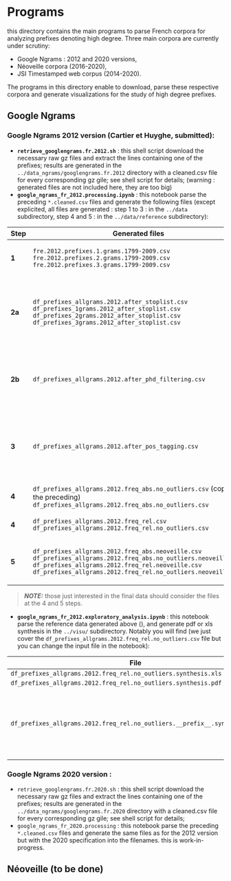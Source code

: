 # Programs

this directory contains the main programs to parse French corpora for analyzing prefixes denoting high degree.
Three main corpora are currently under scrutiny:
- Google Ngrams : 2012 and 2020 versions,
- Néoveille corpora (2016-2020), 
- JSI Timestamped web corpus (2014-2020).


The programs in this directory enable to download, parse these respective corpora and generate visualizations for the study of high degree prefixes.


## Google Ngrams

### Google Ngrams 2012 version (Cartier et Huyghe, submitted):
- **`retrieve_googlengrams.fr.2012.sh`** : this shell script download the necessary raw gz files and extract the lines containing one of the prefixes; results are generated in the `../data_ngrams/googlengrams.fr.2012` directory with a cleaned.csv file for every corresponding gz gile; see shell script for details; (warning : generated files are not included here, they are too big)
- **`google_ngrams_fr_2012.processing.ipynb`** : this notebook parse the preceding `*.cleaned.csv` files and generate the following files (except explicited, all files are generated  : step 1 to 3 : in the `../data` subdirectory, step 4 and 5 : in the `../data/reference` subdirectory):

Step | Generated files | Explanation
------------ | ------------- | -------------
**1** | `fre.2012.prefixes.1.grams.1799-2009.csv`<br/> `fre.2012.prefixes.2.grams.1799-2009.csv`<br/> `fre.2012.prefixes.3.grams.1799-2009.csv` | **Low-level filtering**. Format : string, and for every year (as columns) the absolute count of occurrences
**2a** | `df_prefixes_allgrams.2012.after_stoplist.csv`<br/>`df_prefixes_1grams.2012_after_stoplist.csv`<br/> `df_prefixes_2grams.2012_after_stoplist.csv`<br/> `df_prefixes_3grams.2012_after_stoplist.csv`|  **stoplist removal**: the complete ngrams datafile after stoplist removal, and split of string into prefix, word and separator; same format as preceding + word, sep and prefix columns added
**2b** | `df_prefixes_allgrams.2012.after_phd_filtering.csv` | **PHD filtering**: this file contains all data after PHD string filtering (see `../data/stoplists/phd.csv`, which contains the list of strings); same format as preceding
**3** | `df_prefixes_allgrams.2012.after_pos_tagging.csv` | **Potential POS tags** : the same as above, but with adding the potential pos tags for every base (see `../data/dico_morph/*` for the dictionary used for this process.). Same format as preceding + pos column. 
**4** | `df_prefixes_allgrams.2012.freq_abs.no_outliers.csv` (copy of the preceding)<br/>`df_prefixes_allgrams.2012.freq_abs.no_outliers.csv` |  **Outliers removal (absolute frequencies)** : the same as above WITHOUT outliers; 
**4** |  `df_prefixes_allgrams.2012.freq_rel.csv`<br/>`df_prefixes_allgrams.2012.freq_rel.no_outliers.csv` | **Relative frequencies** : the same as above but with relative frequencies;
**5** |  `df_prefixes_allgrams.2012.freq_abs.neoveille.csv`<br/>`df_prefixes_allgrams.2012.freq_abs.no_outliers.neoveille.csv` <br/> `df_prefixes_allgrams.2012.freq_rel.neoveille.csv`<br/>`df_prefixes_allgrams.2012.freq_rel.no_outliers.neoveille.csv` | **Néoveille reference data** : the same as above but in the Néoveille platform format (string, prefix, sep, pos, freq, year)

> **_NOTE:_** those just interested in the final data should consider the files at the 4 and 5 steps. 

- **`google_ngrams_fr_2012.exploratory_analysis.ipynb`** : this notebook parse the reference data generated above (), and generate pdf or xls synthesis in the `../visu/` subdirectory. Notably you will find (we just cover the `df_prefixes_allgrams.2012.freq_rel.no_outliers.csv` file but you can change the input file in the notebook):

File |  Contents
------------ | ------------- 
`df_prefixes_allgrams.2012.freq_rel.no_outliers.synthesis.xls` |
`df_prefixes_allgrams.2012.freq_rel.no_outliers.synthesis.pdf` |
`df_prefixes_allgrams.2012.freq_rel.no_outliers.__prefix__.synthesis.pdf` | where __prefix__ if one of the prefix : a synthesis for every prefix.

### Google Ngrams 2020 version  :
- `retrieve_googlengrams.fr.2020.sh` : this shell script download the necessary raw gz files and extract the lines containing one of the prefixes; results are generated in the `../data_ngrams/googlengrams.fr.2020` directory with a cleaned.csv file for every corresponding gz gile; see shell script for details;
- `google_ngrams_fr_2020.processing` : this notebook parse the preceding `*.cleaned.csv` files and generate the same files as for the 2012 version but with the 2020 specification into the filenames. this is work-in-progress.
    



## Néoveille (to be done)
